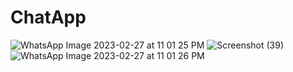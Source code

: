 # ChatApp


![WhatsApp Image 2023-02-27 at 11 01 25 PM](https://user-images.githubusercontent.com/85482086/221754384-fd937194-8c3d-4bcc-a64f-fd6444a21dcb.jpeg)
![Screenshot (39)](https://user-images.githubusercontent.com/85482086/221754156-653e5828-548c-4ca5-8f1a-0663800e01bd.png)
![WhatsApp Image 2023-02-27 at 11 01 26 PM](https://user-images.githubusercontent.com/85482086/221754707-6e9b72e2-3811-4e13-b65c-9d2d259739ad.jpeg)
